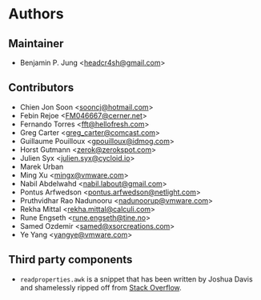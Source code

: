 # Authors

## Maintainer

* Benjamin P. Jung &lt;headcr4sh@gmail.com&gt;

## Contributors

* Chien Jon Soon &lt;sooncj@hotmail.com&gt;
* Febin Rejoe &lt;FM046667@cerner.net&gt;
* Fernando Torres &lt;fft@hellofresh.com&gt;
* Greg Carter &lt;greg_carter@comcast.com&gt;
* Guillaume Pouilloux &lt;gpouilloux@idmog.com&gt;
* Horst Gutmann &lt;zerok@zerokspot.com&gt;
* Julien Syx &lt;julien.syx@cycloid.io&gt;
* Marek Urban
* Ming Xu &lt;mingx@vmware.com&gt;
* Nabil Abdelwahd &lt;nabil.labout@gmail.com&gt;
* Pontus Arfwedson &lt;pontus.arfwedson@netlight.com&gt;
* Pruthvidhar Rao Nadunooru &lt;nadunoorup@vmware.com&gt;
* Rekha Mittal &lt;rekha.mittal@calculi.com&gt;
* Rune Engseth &lt;rune.engseth@tine.no&gt;
* Samed Ozdemir &lt;samed@xsorcreations.com&gt;
* Ye Yang &lt;yangye@vmware.com&gt;

## Third party components

* `readproperties.awk` is a snippet that has been written by Joshua Davis and shamelessly ripped off from
  [Stack Overflow](https://stackoverflow.com/a/2318840).
